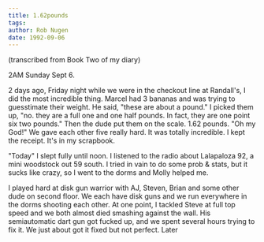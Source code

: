 ```yaml
---
title: 1.62pounds
tags: 
author: Rob Nugen
date: 1992-09-06
---
```


<p class=note>(transcribed from Book Two of my diary)

<p class=date>2AM Sunday Sept 6.</p>

<p>2 days ago, Friday night while we were in the checkout line at
Randall's, I did the most incredible thing.  Marcel had 3 bananas and
was trying to guesstimate their weight.  He said, "these are about a
pound."  I picked them up, "no. they are a full one and one half
pounds.  In fact, they are one point six two pounds."  Then the dude
put them on the scale.  1.62 pounds.  "Oh my God!" We gave each other
five really hard.  It was totally incredible.  I kept the receipt.
It's in my scrapbook.</p>

<p>"Today" I slept fully until noon.  I listened to the radio about
Lalapaloza 92, a mini woodstock out 59 south.  I tried in vain to do
some prob & stats, but it sucks like crazy, so I went to the dorms and
Molly helped me.</p>

<p>I played hard at disk gun warrior with AJ, Steven, Brian and some
other dude on second floor.  We each have disk guns and we run
everywhere in the dorms shooting each other.  At one point, I tackled
Steve at full top speed and we both almost died smashing against the
wall.  His semiautomatic dart gun got fucked up, and we spent several
hours trying to fix it.  We just about got it fixed but not perfect.
Later</p>
